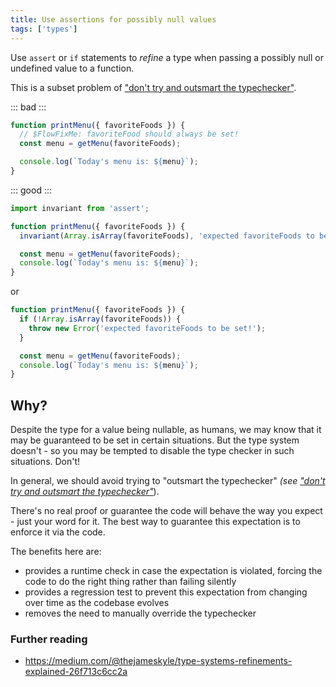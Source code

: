 ```yaml
---
title: Use assertions for possibly null values
tags: ['types']
---
```


Use `assert` or `if` statements to _refine_ a type when passing a possibly null
or undefined value to a function.

This is a subset problem of ["don't try and outsmart the typechecker"](/dont-outsmart-typechecker/).

::: bad :::

```jsx
function printMenu({ favoriteFoods }) {
  // $FlowFixMe: favoriteFood should always be set!
  const menu = getMenu(favoriteFoods);

  console.log(`Today's menu is: ${menu}`);
}
```

::: good :::

```jsx
import invariant from 'assert';

function printMenu({ favoriteFoods }) {
  invariant(Array.isArray(favoriteFoods), 'expected favoriteFoods to be set!');

  const menu = getMenu(favoriteFoods);
  console.log(`Today's menu is: ${menu}`);
}
```

or

```js
function printMenu({ favoriteFoods }) {
  if (!Array.isArray(favoriteFoods)) {
    throw new Error('expected favoriteFoods to be set!');
  }

  const menu = getMenu(favoriteFoods);
  console.log(`Today's menu is: ${menu}`);
}
```

## Why?

Despite the type for a value being nullable, as humans, we may know that it may
be guaranteed to be set in certain situations. But the type system doesn't - so
you may be tempted to disable the type checker in such situations. Don't!

In general, we should avoid trying to "outsmart the typechecker" _(see
["don't try and outsmart the typechecker"](/dont-outsmart-typechecker/)_).

There's no real proof or guarantee the code will behave the way you expect - just
your word for it. The best way to guarantee this expectation is to enforce it via
the code.

The benefits here are:

- provides a runtime check in case the expectation is violated, forcing the code
  to do the right thing rather than failing silently
- provides a regression test to prevent this expectation from changing over time
  as the codebase evolves
- removes the need to manually override the typechecker

### Further reading

- <https://medium.com/@thejameskyle/type-systems-refinements-explained-26f713c6cc2a>
